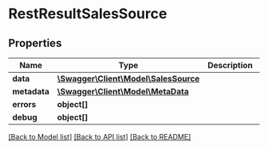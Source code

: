 # RestResultSalesSource

## Properties

 Name         | Type                                                    | Description | Notes      
--------------|---------------------------------------------------------|-------------|------------
 **data**     | [**\Swagger\Client\Model\SalesSource**](SalesSource.md) |             | [optional] 
 **metadata** | [**\Swagger\Client\Model\MetaData**](MetaData.md)       |             | [optional] 
 **errors**   | **object[]**                                            |             | [optional] 
 **debug**    | **object[]**                                            |             | [optional] 

[[Back to Model list]](../README.md#documentation-for-models) [[Back to API list]](../README.md#documentation-for-api-endpoints) [[Back to README]](../README.md)


